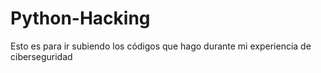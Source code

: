 # Python-Hacking
Esto es para ir subiendo los códigos que hago durante mi experiencia de ciberseguridad
